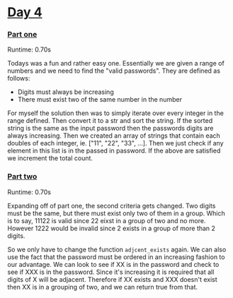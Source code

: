 # [Day 4](./src)

### [Part one](./src/part_1.py)

Runtime: 0.70s

Todays was a fun and rather easy one. Essentially we are given a range of numbers and we need to find the "valid passwords". They are defined as follows:

- Digits must always be increasing
- There must exist two of the same number in the number

For myself the solution then was to simply iterate over every integer in the range defined. Then convert it to a str and sort the string. If the sorted string is the same as the input password then the passwords digits are always increasing. Then we created an array of strings that contain each doubles of each integer, ie. ["11", "22", "33", ...]. Then we just check if any element in this list is in the passed in password. If the above are satisfied we increment the total count.

### [Part two](./src/part_2.py)

Runtime: 0.70s

Expanding off of part one, the second criteria gets changed. Two digits must be the same, but there must exist only two of them in a group. Which is to say, 11122 is valid since 22 eixst in a group of two and no more. However 1222 would be invalid since 2 exists in a group of more than 2 digits.

So we only have to change the function `adjcent_exists` again. We can also use the fact that the password must be ordered in an increasing fashion to our advantage. We can look to see if XX is in the password and check to see if XXX is in the password. Since it's increasing it is required that all digits of X will be adjacent. Therefore if XX exists and XXX doesn't exist then XX is in a grouping of two, and we can return true from that.
